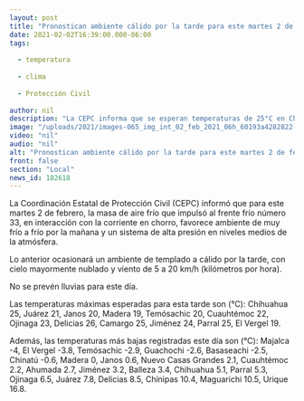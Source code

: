 ```yaml
---
layout: post
title: "Pronostican ambiente cálido por la tarde para este martes 2 de febrero"
date: 2021-02-02T16:39:00.000-06:00
tags:
  
  - temperatura
  
  - clima
  
  - Protección Civil
  
author: nil
description: "La CEPC informa que se esperan temperaturas de 25°C en Chihuahua, así como en Juárez 21°C, Janos 20°C, Madera 19°C, Temósachic 20°C, Cuauhtémoc 22°C, y Ojinaga 23°C"
image: "/uploads/2021/images-065_img_int_02_feb_2021_06h_60193a4282822-1280x700.jpg"
video: "nil"
audio: "nil"
alt: "Pronostican ambiente cálido por la tarde para este martes 2 de febrero"
front: false
section: "Local"
news_id: 182618
---
```


La Coordinación Estatal de Protección Civil (CEPC) informó que para este martes 2 de febrero, la masa de aire frío que impulsó al frente frío número 33, en interacción con la corriente en chorro, favorece ambiente de muy frío a frío por la mañana y un sistema de alta presión en niveles medios de la atmósfera.

Lo anterior ocasionará un ambiente de templado a cálido por la tarde, con cielo mayormente nublado y viento de 5 a 20 km/h (kilómetros por hora).

No se prevén lluvias para este día.

Las temperaturas máximas esperadas para esta tarde son (°C): Chihuahua 25, Juárez 21, Janos 20, Madera 19, Temósachic 20, Cuauhtémoc 22, Ojinaga 23, Delicias 26, Camargo 25, Jiménez 24, Parral 25, El Vergel 19.

Además, las temperaturas más bajas registradas este día son (°C): Majalca -4, El Vergel -3.8, Temósachic -2.9, Guachochi -2.6, Basaseachi -2.5, Chinatú -0.6, Madera 0, Janos 0.6, Nuevo Casas Grandes 2.1, Cuauhtémoc 2.2, Ahumada 2.7, Jiménez 3.2, Balleza 3.4, Chihuahua 5.1, Parral 5.3, Ojinaga 6.5, Juárez 7.8, Delicias 8.5, Chínipas 10.4, Maguarichi 10.5, Urique 16.8. 